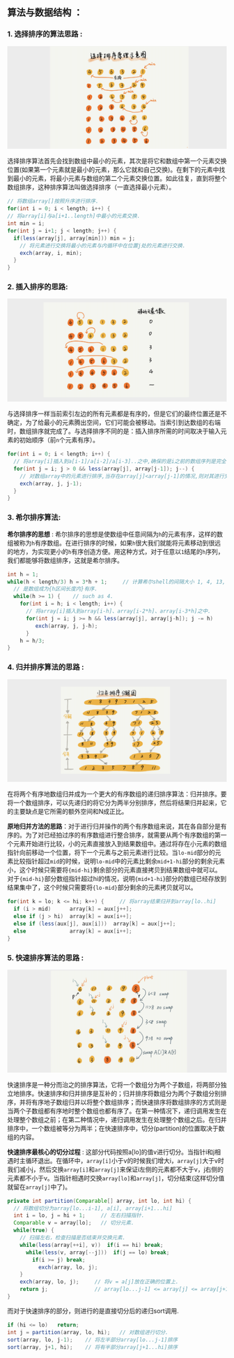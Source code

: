 ## __算法与数据结构__ ：
### __1. 选择排序的算法思路__ :
<img src="doc-images/select_sort_algorithm.png" alt="select_sort_algorithm"/>

选择排序算法首先会找到数组中最小的元素，其次是将它和数组中第一个元素交换位置(如果第一个元素就是最小的元素，那么它就和自己交换)。在剩下的元素中找到最小的元素，将最小元素与数组的第二个元素交换位置。如此往复，直到将整个数组排序，这种排序算法叫做选择排序（一直选择最小元素）。

```java
// 将数组array[]按照升序进行排序.
for(int i = 0; i < length; i++) {
// 将array[i]与a[i+1..length]中最小的元素交换.
int min = i;
for(int j = i+1; j < length; j++) {
  if(less(array[j], array[min])) min = j;
    // 将元素进行交换将最小的元素与内循环中在位置j处的元素进行交换.
    exch(array, i, min);
  }
}
```
### __2. 插入排序的思路__: 
<img src="doc-images/insert_sort_algorithm.png" alt="insert_sort_algorithm"/>

与选择排序一样当前索引左边的所有元素都是有序的，但是它们的最终位置还是不确定，为了给最小的元素腾出空间，它们可能会被移动。当索引到达数组的右端时，数组排序就完成了。与选择排序不同的是：插入排序所需的时间取决于输入元素的初始顺序（前`n`个元素有序）。

```java
for(int i = 0; i < length; i++) {
  // 将array[i]插入到a[i-1]/a[i-2]/a[i-3]..之中,确保的是i之前的数组序列是完全有序地.
  for(int j = i; j > 0 && less(array[j], array[j-1]); j--) {
    // 对数组array中的元素进行排序,当存在array[j]<array[j-1]的情况,则对其进行交换.
    exch(array, j, j-1);
  }
}
```
### __3. 希尔排序算法__: 
__希尔排序的思想__ : 希尔排序的思想是使数组中任意间隔为`h`的元素有序，这样的数组被称为`h`有序数组。在进行排序的时候，如果`h`很大我们就能将元素移动到很远的地方，为实现更小的`h`有序创造方便。用这种方式，对于任意以`1`结尾的`h`序列，我们都能够将数组排序，这就是希尔排序。
```java
int h = 1;
while(h < length/3) h = 3*h + 1;     // 计算希尔shell的间隔大小 1, 4, 13, 40, 121
  // 是数组成为{h区间长度内}有序.
  while(h >= 1) {    // such as 4.
    for(int i = h; i < length; i++) {
      // 将array[i]插入到array[i-h]、array[i-2*h]、array[i-3*h]之中.
      for(int j = i; j >= h && less(array[j], array[j-h]); j -= h)
         exch(array, j, j-h);
      }
    h = h/3;
}
```
### __4. 归并排序算法的思路__ :

<img src="doc-images/merge_sort.png" alt="merge_sort"/>

在将两个有序地数组归并成为一个更大的有序数组的递归排序算法：归并排序。要将一个数组排序，可以先递归的将它分为两半分别排序，然后将结果归并起来，它的主要缺点是它所需的额外空间和N成正比。

__原地归并方法的思路__：对于进行归并操作的两个有序数组来说，其在各自部分是有序的。为了对已经拍过序的有序数组进行整合排序，就需要从两个有序数组的第一个元素开始进行比较，小的元素直接放入到结果数组中。通过将存在小元素的数组指针向前移动一个位置，将下一个元素与之前元素进行比较。当`lo-mid`部分的元素比较指针超过`mid`的时候，说明`lo-mid`中的元素比剩余`mid+1-hi`部分的剩余元素小，这个时候只需要将`{mid-hi}`剩余部分的元素直接拷贝到结果数组中就可以。对于`{mid-hi}`部分数组指针超过hi的情况，说明`{mid+1-hi`}部分的数组已经存放到结果集中了，这个时候只需要将`{lo-mid}`部分剩余的元素拷贝就可以。

```java
for(int k = lo; k <= hi; k++) {     // 将array结果归并到array[lo..hi]
  if (i > mid)      array[k] = aux[j++];
  else if (j > hi)  array[k] = aux[i++];
  else if (less(aux[j], aux[i]))  array[k] = aux[j++];
  else              array[k] = aux[i++];
}
```
### __5. 快速排序算法的思路__ : 

<img src="doc-images/quick_sort_algorithm.png" alt="quick_sort_algorithm"/>

快速排序是一种分而治之的排序算法，它将一个数组分为两个子数组，将两部分独立地排序。快速排序和归并排序是互补的；归并排序将数组分为两个子数组分别排序，并将有序地子数组归并以将整个数组排序；而快速排序将数组排序的方式则是当两个子数组都有序地时整个数组也都有序了。在第一种情况下，递归调用发生在处理整个数组之前；在第二种情况中，递归调用发生在处理整个数组之后。在归并排序中，一个数组被等分为两半；在快速排序中，切分(partition)的位置取决于数组的内容。

__快速排序最核心的切分过程__ : 这部分代码按照a[lo]的值v进行切分。当指针i和j相遇时主循环退出。在循环中，`array[i]`小于v的时候我们增大i，`array[j]`大于v时我们减小j，然后交换`array[i]`和`array[j]`来保证i左侧的元素都不大于v，j右侧的元素都不小于v。当指针相遇时交换`array[lo]`和`array[j]`，切分结束(这样切分值就留在`array[j]`中了)。
```java
private int partition(Comparable[] array, int lo, int hi) {
  // 将数组切分为array[lo...i-1], a[i], array[i+1...hi]
  int i = lo, j = hi + 1;     // 左右扫描指针.
  Comparable v = array[lo];   // 切分元素.
  while(true) {
    // 扫描左右，检查扫描是否结束并交换元素.
    while(less(array[++i], v))  if(i == hi) break;
      while(less(v, array[--j]))  if(j == lo) break;
        if(i >= j) break;
          exch(array, lo, j);
    }
    exch(array, lo, j);     // 将v = a[j]放在正确的位置上.
    return j;               // array[lo...j-1] <= array[j] <= array[j+1..hi].
}
```
而对于快速排序的部分，则进行的是直接切分后的递归sort调用.
```java
if (hi <= lo)   return;
int j = partition(array, lo, hi);   // 对数组进行切分.
sort(array, lo, j-1);    // 将左半部分array[lo...j-1]排序
sort(array, j+1, hi);    // 将有半部分array[j+1...hi]排序
```







